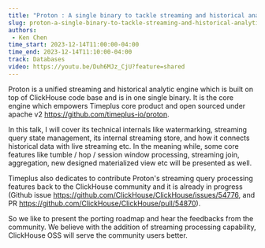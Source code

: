 ```yaml
---
title: "Proton : A single binary to tackle streaming and historical analytics"
slug: proton-a-single-binary-to-tackle-streaming-and-historical-analytics
authors:
 - Ken Chen
time_start: 2023-12-14T11:00:00-04:00
time_end: 2023-12-14T11:10:00-04:00
track: Databases
video: https://youtu.be/Duh6MJz_CjU?feature=shared
---
```


Proton is a unified streaming and historical analytic engine which is built on top of ClickHouse code base and is in one single binary. It is the core engine which empowers Timeplus core product and open sourced under apache v2 https://github.com/timeplus-io/proton.
 
 
 
 In this talk, I will cover its technical internals like watermarking, streaming query state management, its internal streaming store, and how it connects historical data with live streaming etc. In the meaning while, some core features like tumble / hop / session window processing, streaming join, aggregation, new designed materialized view etc will be presented as well. 
 
 
 
 Timeplus also dedicates to contribute Proton's streaming query processing features back to the ClickHouse community and it is already in progress (Github issue https://github.com/ClickHouse/ClickHouse/issues/54776, and PR https://github.com/ClickHouse/ClickHouse/pull/54870).
 
 
 
 So we like to present the porting roadmap and hear the feedbacks from the community. We believe with the addition of streaming processing capability, ClickHouse OSS will serve the community users better.